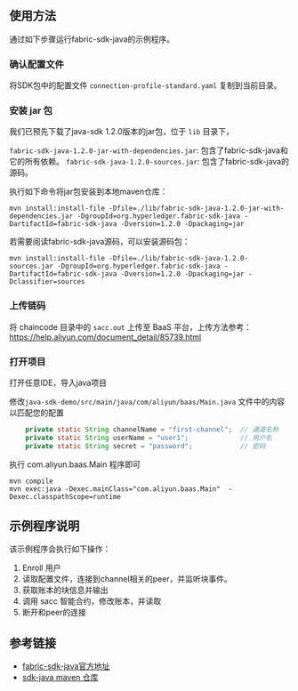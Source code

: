 ## 使用方法

通过如下步骤运行fabric-sdk-java的示例程序。 

### 确认配置文件

将SDK包中的配置文件 `connection-profile-standard.yaml` 复制到当前目录。

### 安装 jar 包

我们已预先下载了java-sdk 1.2.0版本的jar包，位于 `lib` 目录下，

`fabric-sdk-java-1.2.0-jar-with-dependencies.jar`: 包含了fabric-sdk-java和它的所有依赖。
`fabric-sdk-java-1.2.0-sources.jar`: 包含了fabric-sdk-java的源码。


执行如下命令将jar包安装到本地maven仓库：
```
mvn install:install-file -Dfile=./lib/fabric-sdk-java-1.2.0-jar-with-dependencies.jar -DgroupId=org.hyperledger.fabric-sdk-java -DartifactId=fabric-sdk-java -Dversion=1.2.0 -Dpackaging=jar
```

若需要阅读fabric-sdk-java源码，可以安装源码包：

```
mvn install:install-file -Dfile=./lib/fabric-sdk-java-1.2.0-sources.jar -DgroupId=org.hyperledger.fabric-sdk-java -DartifactId=fabric-sdk-java -Dversion=1.2.0 -Dpackaging=jar -Dclassifier=sources
```

### 上传链码

将 chaincode 目录中的 `sacc.out` 上传至 BaaS 平台，上传方法参考：https://help.aliyun.com/document_detail/85739.html

### 打开项目

打开任意IDE，导入java项目

修改`java-sdk-demo/src/main/java/com/aliyun/baas/Main.java` 文件中的内容以匹配您的配置

```java
    private static String channelName = "first-channel";  // 通道名称
    private static String userName = "user1";             // 用户名
    private static String secret = "password";            // 密码
```

执行 com.aliyun.baas.Main 程序即可

```shell
mvn compile
mvn exec:java -Dexec.mainClass="com.aliyun.baas.Main"  -Dexec.classpathScope=runtime
```

## 示例程序说明

该示例程序会执行如下操作：

1. Enroll 用户
2. 读取配置文件，连接到channel相关的peer，并监听块事件。
3. 获取账本的块信息并输出
4. 调用 sacc 智能合约，修改账本，并读取
5. 断开和peer的连接

## 参考链接

- [fabric-sdk-java官方地址](https://github.com/hyperledger/fabric-sdk-java)
- [sdk-java maven 仓库](http://central.maven.org/maven2/org/hyperledger/fabric-sdk-java/fabric-sdk-java/1.2.0/)
